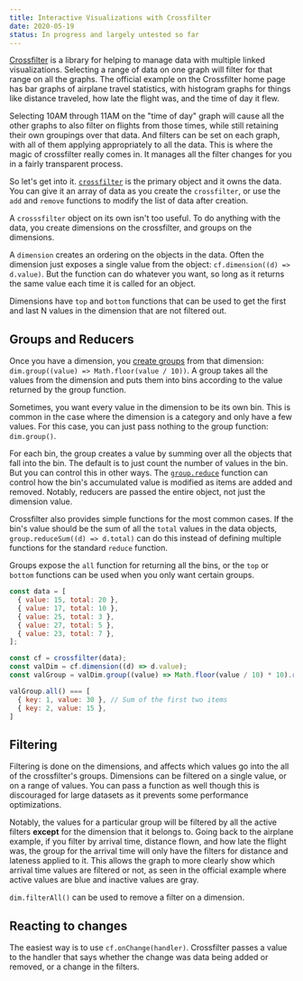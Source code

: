 ```yaml
---
title: Interactive Visualizations with Crossfilter
date: 2020-05-19
status: In progress and largely untested so far
---
```


[Crossfilter](https://crossfilter.github.io/crossfilter/) is a library for helping to manage data with multiple linked visualizations. Selecting a range of data on one graph will filter for that range on all the graphs. The official example on the Crossfilter home page has bar graphs of airplane travel statistics, with histogram graphs for things like distance traveled, how late the flight was, and the time of day it flew.

Selecting 10AM through 11AM on the "time of day" graph will cause all the other graphs to also filter on flights from those times, while still retaining their own groupings over that data. And filters can be set on each graph, with all of them applying appropriately to all the data. This is where the magic of crossfilter really comes in. It manages all the filter changes for you in a fairly transparent process.

So let's get into it. [`crossfilter`](https://github.com/crossfilter/crossfilter/wiki/API-Reference#wiki-crossfilter) is the primary object and it owns the data. You can give it an array of data as you create the `crossfilter`, or use the `add` and `remove` functions to modify the list of data after creation.

A `crosssfilter` object on its own isn't too useful. To do anything with the data, you create dimensions on the crossfilter, and groups on the dimensions.

A `dimension` creates an ordering on the objects in the data. Often the dimension just exposes a single value from the object: `cf.dimension((d) => d.value)`. But the function can do whatever you want, so long as it returns the same value each time it is called for an object.

Dimensions have `top` and `bottom` functions that can be used to get the first and last N values in the dimension that are not filtered out.


## Groups and Reducers

Once you have a dimension, you [create groups](https://github.com/crossfilter/crossfilter/wiki/API-Reference#wiki-dimension_group) from that dimension: `dim.group((value) => Math.floor(value / 10))`. A group takes all the values from the dimension and puts them into bins according to the value returned by the group function.

Sometimes, you want every value in the dimension to be its own bin. This is common in the case where the dimension is a category and only have a few values. For this case, you can just pass nothing to the group function: `dim.group()`.

For each bin, the group creates a value by summing over all the objects that fall into the bin. The default is to just count the number of values in the bin. But you can control this in other ways. The [`group.reduce`](https://github.com/crossfilter/crossfilter/wiki/API-Reference#wiki-group_reduce) function can control how the bin's accumulated value is modified as items are added and removed. Notably, reducers are passed the entire object, not just the dimension value.

Crossfilter also provides simple functions for the most common cases. If the bin's value should be the sum of all the `total` values in the data objects, `group.reduceSum((d) => d.total)` can do this instead of defining multiple functions for the standard `reduce` function.

Groups expose the `all` function for returning all the bins, or the `top` or `bottom` functions can be used when you only want certain groups.

```js
const data = [
  { value: 15, total: 20 },
  { value: 17, total: 10 },
  { value: 25, total: 3 },
  { value: 27, total: 5 },
  { value: 23, total: 7 },
];

const cf = crossfilter(data);
const valDim = cf.dimension((d) => d.value);
const valGroup = valDim.group((value) => Math.floor(value / 10) * 10).reduceSum((d) => d.total);

valGroup.all() === [
  { key: 1, value: 30 }, // Sum of the first two items
  { key: 2, value: 15 },
]
```

## Filtering

Filtering is done on the dimensions, and affects which values go into the all of the crossfilter's groups. Dimensions can be filtered on a single value, or on a range of values. You can pass a function as well though this is discouraged for large datasets as it prevents some performance optimizations.

Notably, the values for a particular group will be filtered by all the active filters **except** for the dimension that it belongs to. Going back to the airplane example, if you filter by arrival time, distance flown, and how late the flight was, the group for the arrival time will only have the filters for distance and lateness applied to it. This allows the graph to more clearly show which arrival time values are filtered or not, as seen in the official example where active values are blue and inactive values are gray.

`dim.filterAll()` can be used to remove a filter on a dimension.

## Reacting to changes

The easiest way is to use `cf.onChange(handler)`. Crossfilter passes a value to the handler that says whether the change was data being added or removed, or a change in the filters.
